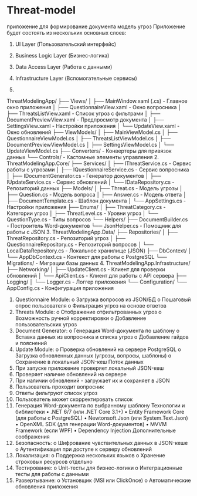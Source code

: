 # Threat-model
приложение для формирование документа модель угроз
Приложение будет состоять из нескольких основных слоев:
1.	UI Layer (Пользовательский интерфейс)
2.	Business Logic Layer (Бизнес-логика)
3.	Data Access Layer (Работа с данными)
4.	Infrastructure Layer (Вспомогательные сервисы)

1.
ThreatModelingApp/
├── Views/
│   ├── MainWindow.xaml (.cs) - Главное окно приложения
│   ├── QuestionnaireView.xaml - Окно вопросника
│   ├── ThreatsListView.xaml - Список угроз с фильтрами
│   ├── DocumentPreviewView.xaml - Предпросмотр документа
│   ├── SettingsView.xaml - Настройки приложения
│   └── UpdateView.xaml - Окно обновлений
├── ViewModels/
│   ├── MainViewModel.cs
│   ├── QuestionnaireViewModel.cs
│   ├── ThreatsListViewModel.cs
│   ├── DocumentPreviewViewModel.cs
│   ├── SettingsViewModel.cs
│   └── UpdateViewModel.cs
├── Converters/ - Конвертеры для привязок данных
└── Controls/ - Кастомные элементы управления
2.
ThreatModelingApp.Core/
├── Services/
│   ├── IThreatService.cs - Сервис работы с угрозами
│   ├── IQuestionnaireService.cs - Сервис вопросника
│   ├── IDocumentGenerator.cs - Генератор документов
│   ├── IUpdateService.cs - Сервис обновлений
│   └── IDataRepository.cs - Репозиторий данных
├── Models/
│   ├── Threat.cs - Модель угрозы
│   ├── Question.cs - Модель вопроса
│   ├── Answer.cs - Модель ответа
│   ├── DocumentTemplate.cs - Шаблон документа
│   └── AppSettings.cs - Настройки приложения
├── Enums/
│   ├── ThreatCategory.cs - Категории угроз
│   ├── ThreatLevel.cs - Уровни угроз
│   └── QuestionType.cs - Типы вопросов
└── Helpers/
    ├── DocumentBuilder.cs - Построитель Word-документов
    └── JsonHelper.cs - Помощник для работы с JSON
3.
ThreatModelingApp.Data/
├── Repositories/
│   ├── ThreatRepository.cs - Репозиторий угроз
│   ├── QuestionnaireRepository.cs - Репозиторий вопросов
│   └── LocalDataRepository.cs - Локальное хранилище (JSON)
├── DbContext/
│   └── AppDbContext.cs - Контекст для работы с PostgreSQL
└── Migrations/ - Миграции базы данных
4.
ThreatModelingApp.Infrastructure/
├── Networking/
│   ├── UpdateClient.cs - Клиент для проверки обновлений
│   └── ApiClient.cs - Клиент для работы с API сервера
├── Logging/
│   └── Logger.cs - Логгер приложения
└── Configuration/
    └── AppConfig.cs - Конфигурация приложения
1.	Questionnaire Module:
o	Загрузка вопросов из JSON/БД
o	Пошаговый опрос пользователя
o	Фильтрация угроз на основе ответов
2.	Threats Module:
o	Отображение отфильтрованных угроз
o	Возможность ручной корректировки
o	Добавление пользовательских угроз
3.	Document Generator:
o	Генерация Word-документа по шаблону
o	Вставка данных из вопросника и списка угроз
o	Добавление гайдов и пояснений
4.	Update Module:
o	Проверка обновлений на сервере PostgreSQL
o	Загрузка обновленных данных (угрозы, вопросы, шаблоны)
o	Сохранение в локальный JSON-кеш
Поток данных
1.	При запуске приложение проверяет локальный JSON-кеш
2.	Проверяет наличие обновлений на сервере
3.	При наличии обновлений - загружает их и сохраняет в JSON
4.	Пользователь проходит вопросник
5.	Ответы фильтруют список угроз
6.	Пользователь может скорректировать список
7.	Генерация Word-документа по выбранному шаблону
Технологии и библиотеки
•	.NET 6/7 (или .NET Core 3.1+)
•	Entity Framework Core (для работы с PostgreSQL)
•	Newtonsoft.Json (или System.Text.Json)
•	OpenXML SDK (для генерации Word-документов)
•	MVVM Framework (если WPF)
•	Dependency Injection
Дополнительные соображения
1.	Безопасность:
o	Шифрование чувствительных данных в JSON-кеше
o	Аутентификация при доступе к серверу обновлений
2.	Локализация:
o	Поддержка нескольких языков
o	Хранение строковых ресурсов отдельно
3.	Тестирование:
o	Unit-тесты для бизнес-логики
o	Интеграционные тесты для работы с данными
4.	Развертывание:
o	Установщик (MSI или ClickOnce)
o	Автоматические обновления приложения
